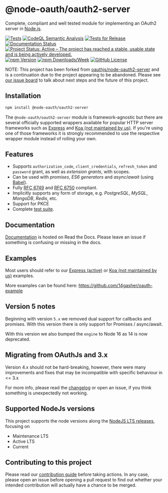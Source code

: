 
# @node-oauth/oauth2-server

Complete, compliant and well tested module for implementing an OAuth2 server in [Node.js](https://nodejs.org).

[![Tests](https://github.com/node-oauth/node-oauth2-server/actions/workflows/tests.yml/badge.svg)](https://github.com/node-oauth/node-oauth2-server/actions/workflows/tests.yml)
[![CodeQL Semantic Analysis](https://github.com/node-oauth/node-oauth2-server/actions/workflows/codeql-analysis.yml/badge.svg)](https://github.com/node-oauth/node-oauth2-server/actions/workflows/codeql-analysis.yml)
[![Tests for Release](https://github.com/node-oauth/node-oauth2-server/actions/workflows/tests-release.yml/badge.svg)](https://github.com/node-oauth/node-oauth2-server/actions/workflows/tests-release.yml)
[![Documentation Status](https://readthedocs.org/projects/node-oauthoauth2-server/badge/?version=latest)](https://node-oauthoauth2-server.readthedocs.io/en/latest/?badge=latest)
[![Project Status: Active – The project has reached a stable, usable state and is being actively developed.](https://www.repostatus.org/badges/latest/active.svg)](https://www.repostatus.org/#active)
[![npm Version](https://img.shields.io/npm/v/@node-oauth/oauth2-server?label=version)](https://www.npmjs.com/package/@node-oauth/oauth2-server)
[![npm Downloads/Week](https://img.shields.io/npm/dw/@node-oauth/oauth2-server)](https://www.npmjs.com/package/@node-oauth/oauth2-server)
[![GitHub License](https://img.shields.io/github/license/node-oauth/node-oauth2-server)](https://github.com/node-oauth/node-oauth2-server/blob/master/LICENSE)

NOTE: This project has been forked from [oauthjs/node-oauth2-server](https://github.com/oauthjs/node-oauth2-server) and is a continuation due to the project appearing to be abandoned. Please see [our issue board](https://github.com/node-oauth/node-oauth2-server/issues) to talk about next steps and the future of this project.

## Installation

```bash
npm install @node-oauth/oauth2-server
```

The `@node-oauth/oauth2-server` module is framework-agnostic but there are several officially supported wrappers available for popular HTTP server frameworks such as [Express](https://www.npmjs.com/package/@node-oauth/express-oauth-server) and [Koa (not maintained by us)](https://npmjs.org/package/koa-oauth-server).
If you're using one of those frameworks it is strongly recommended to use the respective wrapper module instead of rolling your own.


## Features

- Supports `authorization_code`, `client_credentials`, `refresh_token` and `password` grant, as well as *extension grants*, with scopes.
- Can be used with *promises*, *ES6 generators* and *async*/*await* (using [Babel](https://babeljs.io)).
- Fully [RFC 6749](https://tools.ietf.org/html/rfc6749.html) and [RFC 6750](https://tools.ietf.org/html/rfc6750.html) compliant.
- Implicitly supports any form of storage, e.g. *PostgreSQL*, *MySQL*, *MongoDB*, *Redis*, etc.
- Support for PKCE
- Complete [test suite](https://github.com/node-oauth/node-oauth2-server/tree/master/test).

## Documentation

[Documentation](https://node-oauthoauth2-server.readthedocs.io/en/latest/) is hosted on Read the Docs.
Please leave an issue if something is confusing or missing in the docs.

## Examples

Most users should refer to our [Express (active)](https://github.com/node-oauth/express-oauth-server) or
[Koa (not maintained by us)](https://github.com/oauthjs/koa-oauth-server/tree/master/examples) examples.

More examples can be found here: https://github.com/14gasher/oauth-example

## Version 5 notes

Beginning with version `5.x` we removed dual support for callbacks and promises.
With this version there is only support for Promises / async/await.

With this version we also bumped the `engine` to Node 16 as 14 is now deprecated.

## Migrating from OAuthJs and 3.x

Version 4.x should not be hard-breaking, however, there were many improvements and fixes that may
be incompatible with specific behaviour in <= 3.x

For more info, please read the [changelog](./CHANGELOG.md) or open an issue, if you think something
is unexpectedly not working.

## Supported NodeJs versions

This project supports the node versions along the
[NodeJS LTS releases](https://nodejs.org/en/about/releases/), focusing on

- Maintenance LTS
- Active LTS
- Current

## Contributing to this project

Please read our [contribution guide](./CONTRIBUTING.md) before taking actions.
In any case, please open an issue before opening a pull request to find out whether your intended contribution will actually have a chance to be merged.
